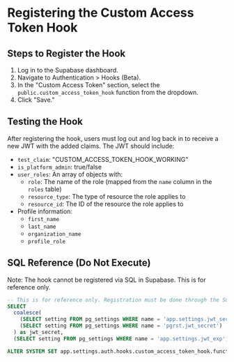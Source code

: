 # Registering the Custom Access Token Hook

## Steps to Register the Hook

1. Log in to the Supabase dashboard.
2. Navigate to Authentication > Hooks (Beta).
3. In the "Custom Access Token" section, select the `public.custom_access_token_hook` function from the dropdown.
4. Click "Save."

## Testing the Hook

After registering the hook, users must log out and log back in to receive a new JWT with the added claims. The JWT should include:

- `test_claim`: "CUSTOM_ACCESS_TOKEN_HOOK_WORKING"
- `is_platform_admin`: true/false
- `user_roles`: An array of objects with:
  - `role`: The name of the role (mapped from the `name` column in the `roles` table)
  - `resource_type`: The type of resource the role applies to
  - `resource_id`: The ID of the resource the role applies to
- Profile information:
  - `first_name`
  - `last_name`
  - `organization_name`
  - `profile_role`

## SQL Reference (Do Not Execute)

Note: The hook cannot be registered via SQL in Supabase. This is for reference only.

```sql
-- This is for reference only. Registration must be done through the Supabase dashboard.
SELECT
  coalesce(
    (SELECT setting FROM pg_settings WHERE name = 'app.settings.jwt_secret'),
    (SELECT setting FROM pg_settings WHERE name = 'pgrst.jwt_secret')
  ) as jwt_secret,
  (SELECT setting FROM pg_settings WHERE name = 'app.settings.jwt_exp') as jwt_exp;

ALTER SYSTEM SET app.settings.auth.hooks.custom_access_token_hook.function_name = 'public.custom_access_token_hook';
``` 